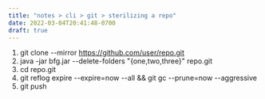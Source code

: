 ```yaml
---
title: "notes > cli > git > sterilizing a repo"
date: 2022-03-04T20:41:48-0700
draft: true
---
```

1.  git clone --mirror <https://github.com/user/repo.git>
2.  java -jar bfg.jar --delete-folders "{one,two,three}" repo.git
3.  cd repo.git
4.  git reflog expire --expire=now --all && git gc --prune=now --aggressive
5.  git push